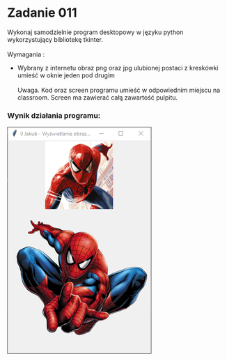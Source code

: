 # Zadanie 011

Wykonaj samodzielnie program desktopowy w języku python wykorzystujący bibliotekę tkinter. \
\
Wymagania :
* Wybrany z internetu obraz png oraz jpg ulubionej postaci z kreskówki umieść w oknie jeden pod drugim
\
\
Uwaga. Kod oraz screen programu umieść w odpowiednim miejscu na classroom. Screen ma zawierać całą zawartość pulpitu.

### Wynik działania programu:
![Wynik działania programu](../../resources/images/image011.png)




